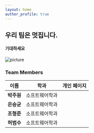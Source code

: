 ```yaml
---
layout: home
author_profile: true
---
```



## 우리 팀은 멋집니다.
####  기대하세요

![picture](https://cdn.pixabay.com/photo/2020/10/14/19/49/santorini-5655299_960_720.jpg)

### Team Members

| 이름 | 학과 |  개인 페이지 |
| :---: | :---: | :---:  |
| **박주원** | 소프트웨어학과 |  |
| **은승균** | 소프트웨어학과 |  |
| **조형준** | 소프트웨어학과 |  |
| **허범수** | 소프트웨어학과 |  |



